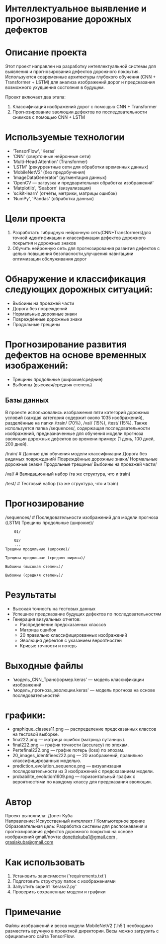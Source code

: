 # Интеллектуальное выявление и прогнозирование дорожных дефектов
# Описание проекта
Этот проект направлен на разработку интеллектуальной системы для выявления и прогнозирования дефектов дорожного покрытия. 
Используются современные архитектуры глубокого обучения (CNN + Transformer + LSTM) 
для анализа изображений дорог и предсказания возможного ухудшения состояния в будущем.

Проект включает два этапа:

1. Классификация изображений дорог с помощью CNN + Transformer
2. Прогнозирование эволюции дефектов по последовательности снимков с помощью CNN + LSTM

# Используемые технологии

- 'TensorFlow', 'Keras'
- 'CNN' (сверточные нейронные сети)
- 'Multi-Head Attention' (Transformer)
- 'LSTM' (рекуррентные сети для обработки временных данных)
- 'MobileNetV2' (без предобучения)
- 'ImageDataGenerator' (аугментация данных)
- 'OpenCV — загрузка и предварительная обработка изображений'
- 'Matplotlib', 'Seaborn' (визуализация)
- 'scikit-learn' (отчёты, метрики, матрицы ошибок)
- 'NumPy', 'Pandas' (обработка данных)

#  Цели проекта
1. Разработать гибридную нейронную сеть(CNN+Transformers)для точной идентификации и классификации дефектов дорожного покрытия и дорожных знаков
2. Обучить нейронную сеть для прогнозирования развития дефектов с целью повышения безопасности,улучшения навигациии оптимизации обслуживания дорог
# Обнаружение и классификация следующих дорожных ситуаций:
  - Выбоины на проезжей части
  - Дорога без повреждений
  - Нормальные дорожные знаки
  - Повреждённые дорожные знаки
  - Продольные трещины
  
# Прогнозирование развития дефектов на основе временных изображений:
  - Трещины продольные (широкие/средние)
  - Выбоины (высокая/средняя степень)
  
## Базы данных
В проекте использовались изображения пяти категорий дорожных условий (каждая категория содержит около 1035 изображений),
разделённые на папки /train/ (70%), /val/ (15%), /test/ (15%).
Также используется папка /sequences/, содержащая последовательности изображений, предназначенные 
для обучения модели прогноза эволюции дорожных дефектов во времени пример: (1 день, 100 дней, 200 дней).

 /train/                             # Данные для обучения модели классификации 
    Дорога без видимых повреждений/
    Повреждённые дорожные знаки/
    Нормальные дорожные знаки/
    Продольные трещины/
    Выбоины на проезжей части/

 /val/                # Валидационный набор (та же структура, что и train)
 
 /test/               # Тестовый набор (та же структура, что и train)                   
 
# Прогнозирование

 /sequences/                         # Последовательности изображений для модели прогноза (LSTM) 
    Трещины продольные (широкие)/
	
		01/
		
        02/
        ...
    Трещины продольные (широкие)/
	
    Трещины продольные (средняя ширина)/
	
    Выбоины (высокая степень)/
	
    Выбоины (средняя степень)/

# Результаты

- Высокая точность на тестовых данных
- Успешное предсказание будущих дефектов по последовательностям
- Генерация визуальных отчетов:
  - Распределение предсказанных классов
  - Матрица ошибок
  - 20 правильно классифицированных изображений
  - Эволюция дефектов с указанием вероятностей
  - Кривые точности и потерь

# Выходные файлы
- 'модель_CNN_Трансформер.keras' — модель классификации изображений
- 'модель_прогноза_эволюции.keras' — модель прогноза на основе последовательностей
# графики:
- graphique_classes11.png — распределение предсказанных классов на тестовой выборке.
- fina222.png — матрица ошибок (матрица путаницы).
- final222.png — график точности (accuracy) по эпохам.
- Pertefinal222.png — график потерь (loss) по эпохам.
- 20_images_identifiees222.png — 20 изображений, правильно классифицированных моделью.
- prediction_evolution_sequence.png — визуализация последовательности из 3 изображений с предсказанием модели.
- probabilite_evolution1609.png — горизонтальный график с вероятностями по каждому классу для предсказания эволюции.

# Автор
Проект выполнила: Донет Куба  
Направление: Искусственный интеллект / Компьютерное зрение  
Образовательная цель: Разработка системы для распознавания и прогнозирования дефектов дорожного покрытия на основе изображений
gmail/почта: donettekuba1@gmail.com , grasiakuba@gmail.com

#  Как использовать
1. Установить зависимости ('requirements.txt')
2. Подготовить структуру папок с изображениями
3. Запустить скрипт 'kerasv2.py' 
4. Проверить сохраненные модели и графики

#  Примечание
Файлы изображений и весов модели MobileNetV2 ('.h5') необходимо разместить вручную в проектной директории. Весы можно загрузить с официального сайта TensorFlow.


